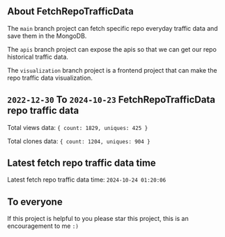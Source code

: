 ## About FetchRepoTrafficData

The `main` branch project can fetch specific repo everyday traffic data and save them in the MongoDB.

The `apis` branch project can expose the apis so that we can get our repo historical traffic data.

The `visualization` branch project is a frontend project that can make the repo traffic data visualization.

## `2022-12-30` To `2024-10-23` FetchRepoTrafficData repo traffic data

Total views data: `{ count: 1829, uniques: 425 }`

Total clones data: `{ count: 1204, uniques: 904 }`

## Latest fetch repo traffic data time

Latest fetch repo traffic data time: `2024-10-24 01:20:06`

## To everyone

If this project is helpful to you please star this project, this is an encouragement to me `:)`



